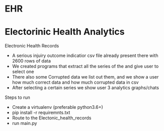 # EHR 
# Electorinic Health Analytics
Electronic Health Records


- A serious injuiry outcome indicatior csv file already present there with 2600 rows of data
- We created programs that extract all the series of the and give user to select one
- There also some Corrupted data we list out them, and we show a user how much correct data and how much corrupted data in csv
- After selecting a certain series we show user 3 analytics graphs/chats

Steps to run

- Create a virtualenv (preferable python3.6+)
- pip install -r requiremnts.txt
- Route to the Electonic_health_records
- run main.py
